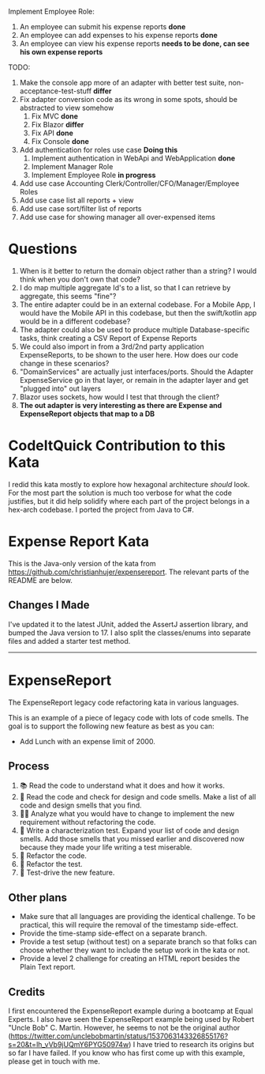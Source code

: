 Implement Employee Role:
1. An employee can submit his expense reports **done**
2. An employee can add expenses to his expense reports **done**
3. An employee can view his expense reports **needs to be done, can see his own expense reports**


TODO:
1. Make the console app more of an adapter with better test suite, non-acceptance-test-stuff **differ**
2. Fix adapter conversion code as its wrong in some spots, should be abstracted to view somehow
   1. Fix MVC **done**
   2. Fix Blazor **differ**
   3. Fix API **done**
   4. Fix Console **done**
3. Add authentication for roles use case **Doing this**
   1. Implement authentication in WebApi and WebApplication **done**
   2. Implement Manager Role
   3. Implement Employee Role **in progress**
4. Add use case Accounting Clerk/Controller/CFO/Manager/Employee Roles
5. Add use case list all reports + view
6. Add use case sort/filter list of reports
7. Add use case for showing manager all over-expensed items

# Questions
1. When is it better to return the domain object rather than a string? I would think when you don't own that code?
2. I do map multiple aggregate Id's to a list, so that I can retrieve by aggregate, this seems "fine"?
3. The entire adapter could be in an external codebase. For a Mobile App, I would have the Mobile API in this codebase, 
but then the swift/kotlin app would be in a different codebase?
4. The adapter could also be used to produce multiple Database-specific tasks, think creating a CSV Report of Expense Reports
5. We could also import in from a 3rd/2nd party application ExpenseReports, to be shown to the user here. How does our code change in these scenarios?
6. "DomainServices" are actually just interfaces/ports. Should the Adapter ExpenseService go in that layer, or remain in the adapter layer and get "plugged into" out layers
7. Blazor uses sockets, how would I test that through the client?
8. **The out adapter is very interesting as there are Expense and ExpenseReport objects that map to a DB**


# CodeItQuick Contribution to this Kata

I redid this kata mostly to explore how hexagonal architecture _should_ look. For the most part the solution
is much too verbose for what the code justifies, but it did help solidify where each part of the project
belongs in a hex-arch codebase. I ported the project from Java to C#.

# Expense Report Kata

This is the Java-only version of the kata from https://github.com/christianhujer/expensereport.
The relevant parts of the README are below.

## Changes I Made

I've updated it to the latest JUnit, added the AssertJ assertion library, and bumped the Java version to 17.
I also split the classes/enums into separate files and added a starter test method.

----

# ExpenseReport

The ExpenseReport legacy code refactoring kata in various languages.

This is an example of a piece of legacy code with lots of code smells.
The goal is to support the following new feature as best as you can:
* Add Lunch with an expense limit of 2000.

## Process
1. 📚 Read the code to understand what it does and how it works.
2. 🦨 Read the code and check for design and code smells. Make a list of all code and design smells that you find.
3. 🧑‍🔬 Analyze what you would have to change to implement the new requirement without refactoring the code.
4. 🧪 Write a characterization test. Expand your list of code and design smells. Add those smells that you missed earlier and discovered now because they made your life writing a test miserable.
5. 🔧 Refactor the code.
6. 🔧 Refactor the test.
7. 👼 Test-drive the new feature.

## Other plans
- Make sure that all languages are providing the identical challenge.
  To be practical, this will require the removal of the timestamp side-effect.
- Provide the time-stamp side-effect on a separate branch.
- Provide a test setup (without test) on a separate branch so that folks can choose whether they want to include the setup work in the kata or not.
- Provide a level 2 challenge for creating an HTML report besides the Plain Text report.

## Credits
I first encountered the ExpenseReport example during a bootcamp at Equal Experts.
I also have seen the ExpenseReport example being used by Robert "Uncle Bob" C. Martin.
However, he seems to not be the original author (https://twitter.com/unclebobmartin/status/1537063143326855176?s=20&t=lh_vVb9jUQmY6PYG50974w)
I have tried to research its origins but so far I have failed.
If you know who has first come up with this example, please get in touch with me.